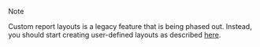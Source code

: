 > [!NOTE]
> Custom report layouts is a legacy feature that is being phased out. Instead, you should start creating user-defined layouts as described [here](../ui-get-started-layouts.md).